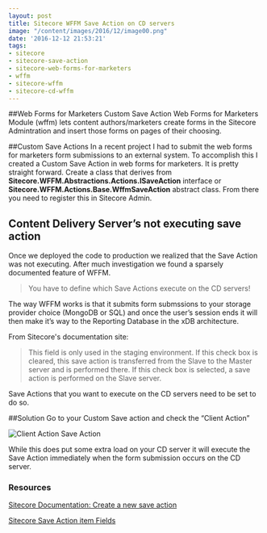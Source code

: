 ```yaml
---
layout: post
title: Sitecore WFFM Save Action on CD servers
image: "/content/images/2016/12/image00.png"
date: '2016-12-12 21:53:21'
tags:
- sitecore
- sitecore-save-action
- sitecore-web-forms-for-marketers
- wffm
- sitecore-wffm
- sitecore-cd-wffm
---
```


##Web Forms for Marketers Custom Save Action
Web Forms for Marketers Module (wffm) lets content authors/marketers create forms in the Sitecore Admintration and insert those forms on pages of their choosing.  


##Custom Save Actions
In a recent project I had to submit the web forms for marketers form submissions to an external system.  To accomplish this I created a Custom Save Action in web forms for marketers.  It is pretty straight forward.  Create a class that derives from **Sitecore.WFFM.Abstractions.Actions.ISaveAction** interface or **Sitecore.WFFM.Actions.Base.WffmSaveAction** abstract class.  From there you need to register this in Sitecore Admin.


## Content Delivery Server’s not executing save action
Once we deployed the code to production we realized that the Save Action was not executing.  After much investigation we found a sparsely documented feature of WFFM.


> You have to define which Save Actions execute on the CD servers!


The way WFFM works is that it submits form submssions to your storage provider choice (MongoDB or SQL) and once the user’s session ends it will then make it’s way to the Reporting Database in the xDB architecture.

From Sitecore's documentation site:
> This field is only used in the staging environment. If this check box is cleared, this save action is transferred from the Slave to the Master server and is performed there. If this check box is selected, a save action is performed on the Slave server.

Save Actions that you want to execute on the CD servers need to be set to do so.


##Solution
Go to your Custom Save action and check the “Client Action”


![Client Action Save Action](/content/images/2016/12/image00.png)

While this does put some extra load on your CD server it will execute the Save Action immediately when the form submission occurs on the CD server.

### Resources

[Sitecore Documentation: Create a new save action](https://doc.sitecore.net/web_forms_for_marketers/working_with_actions_and_validations/save_actions/create_a_new_save_action)

[Sitecore Save Action item Fields](https://doc.sitecore.net/web_forms_for_marketers/working_with_actions_and_validations/save_actions/the_save_action_item_fields)
